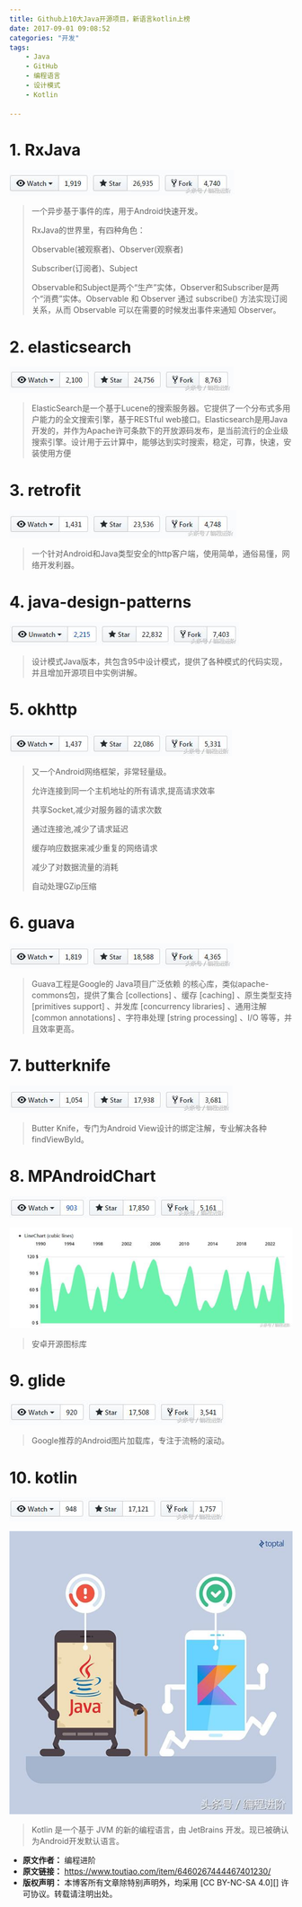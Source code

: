 ```yaml
---
title: Github上10大Java开源项目，新语言kotlin上榜
date: 2017-09-01 09:08:52
categories: "开发"
tags:
	- Java
	- GitHub
	- 编程语言
	- 设计模式
	- Kotlin

---
```


# **1.** RxJava #

![Github上10大Java开源项目，新语言kotlin上榜][Github_10_Java_kotlin]

> 一个异步基于事件的库，用于Android快速开发。
> 
> RxJava的世界里，有四种角色：
> 
> Observable(被观察者)、Observer(观察者)
> 
> Subscriber(订阅者)、Subject
> 
> Observable和Subject是两个“生产”实体，Observer和Subscriber是两个“消费”实体。Observable 和 Observer 通过 subscribe() 方法实现订阅关系，从而 Observable 可以在需要的时候发出事件来通知 Observer。

# 2. elasticsearch #

![Github上10大Java开源项目，新语言kotlin上榜][Github_10_Java_kotlin 1]

> ElasticSearch是一个基于Lucene的搜索服务器。它提供了一个分布式多用户能力的全文搜索引擎，基于RESTful web接口。Elasticsearch是用Java开发的，并作为Apache许可条款下的开放源码发布，是当前流行的企业级搜索引擎。设计用于云计算中，能够达到实时搜索，稳定，可靠，快速，安装使用方便

# 3. retrofit #

![Github上10大Java开源项目，新语言kotlin上榜][Github_10_Java_kotlin 2]

> 一个针对Android和Java类型安全的http客户端，使用简单，通俗易懂，网络开发利器。

# 4. java-design-patterns #

![Github上10大Java开源项目，新语言kotlin上榜][Github_10_Java_kotlin 3]

> 设计模式Java版本，共包含95中设计模式，提供了各种模式的代码实现，并且增加开源项目中实例讲解。

# 5. okhttp #

![Github上10大Java开源项目，新语言kotlin上榜][Github_10_Java_kotlin 4]

> 又一个Android网络框架，非常轻量级。
> 
> 允许连接到同一个主机地址的所有请求,提高请求效率
> 
> 共享Socket,减少对服务器的请求次数
> 
> 通过连接池,减少了请求延迟
> 
> 缓存响应数据来减少重复的网络请求
> 
> 减少了对数据流量的消耗
> 
> 自动处理GZip压缩

# 6. guava #

![Github上10大Java开源项目，新语言kotlin上榜][Github_10_Java_kotlin 5]

> Guava工程是Google的 Java项目广泛依赖 的核心库，类似apache-commons包，提供了集合 \[collections\] 、缓存 \[caching\] 、原生类型支持 \[primitives support\] 、并发库 \[concurrency libraries\] 、通用注解 \[common annotations\] 、字符串处理 \[string processing\] 、I/O 等等，并且效率更高。

# 7. butterknife #

![Github上10大Java开源项目，新语言kotlin上榜][Github_10_Java_kotlin 6]

> Butter Knife，专门为Android View设计的绑定注解，专业解决各种findViewById。  
> 

# 8. MPAndroidChart #

![Github上10大Java开源项目，新语言kotlin上榜][Github_10_Java_kotlin 7]

![Github上10大Java开源项目，新语言kotlin上榜][Github_10_Java_kotlin 8]

> 安卓开源图标库

# 9. glide #

![Github上10大Java开源项目，新语言kotlin上榜][Github_10_Java_kotlin 9]

> Google推荐的Android图片加载库，专注于流畅的滚动。

# 10. kotlin #

![Github上10大Java开源项目，新语言kotlin上榜][Github_10_Java_kotlin 10]

![Github上10大Java开源项目，新语言kotlin上榜][Github_10_Java_kotlin 11]

> Kotlin 是一个基于 JVM 的新的编程语言，由 JetBrains 开发。现已被确认为Android开发默认语言。


[Github_10_Java_kotlin]: static/resources/crawler/BZVZ-MJVQ-RBYE.jpg
[Github_10_Java_kotlin 1]: static/resources/crawler/BEAV-V3QI-VVIQ.jpg
[Github_10_Java_kotlin 2]: static/resources/crawler/QJN3-AIMQ-MQZA.jpg
[Github_10_Java_kotlin 3]: static/resources/crawler/BVU3-2IJE-6RRA.jpg
[Github_10_Java_kotlin 4]: static/resources/crawler/JZYJ-AVZF-YY3Q.jpg
[Github_10_Java_kotlin 5]: static/resources/crawler/MINJ-FEZ3-MBBY.jpg
[Github_10_Java_kotlin 6]: static/resources/crawler/AQ7N-UMNZ-AER2.jpg
[Github_10_Java_kotlin 7]: static/resources/crawler/IIF6-BEIV-RUVU.jpg
[Github_10_Java_kotlin 8]: static/resources/crawler/R2YY-YBFN-FQBI.jpg
[Github_10_Java_kotlin 9]: static/resources/crawler/FVI2-6RAI-FNAU.jpg
[Github_10_Java_kotlin 10]: static/resources/crawler/FJ2Q-NNQV-ZJMQ.jpg
[Github_10_Java_kotlin 11]: static/resources/crawler/UYZU-I2ZN-NRZ2.jpg
 *  **原文作者：** 编程进阶
 *  **原文链接：** https://www.toutiao.com/item/6460267444467401230/
 *  **版权声明：** 本博客所有文章除特别声明外，均采用 [CC BY-NC-SA 4.0][] 许可协议。转载请注明出处。
